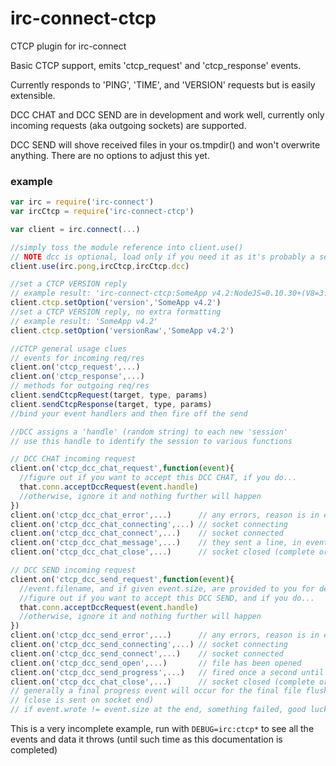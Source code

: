 irc-connect-ctcp
================

CTCP plugin for irc-connect

Basic CTCP support, emits 'ctcp_request' and 'ctcp_response' events.

Currently responds to 'PING', 'TIME', and 'VERSION' requests but is easily extensible.

DCC CHAT and DCC SEND are in development and work well,
currently only incoming requests (aka outgoing sockets) are supported.

DCC SEND will shove received files in your os.tmpdir() and won't overwrite anything.
There are no options to adjust this yet.

### example
```js
var irc = require('irc-connect')
var ircCtcp = require('irc-connect-ctcp')

var client = irc.connect(...)

//simply toss the module reference into client.use()
// NOTE dcc is optional, load only if you need it as it's probably a security risk
client.use(irc.pong,ircCtcp,ircCtcp.dcc)

//set a CTCP VERSION reply
// example result: 'irc-connect-ctcp:SomeApp v4.2:NodeJS=0.10.30+(V8=3.14.5.9)'
client.ctcp.setOption('version','SomeApp v4.2')
//set a CTCP VERSION reply, no extra formatting
// example result: 'SomeApp v4.2'
client.ctcp.setOption('versionRaw','SomeApp v4.2')

//CTCP general usage clues
// events for incoming req/res
client.on('ctcp_request',...)
client.on('ctcp_response',...)
// methods for outgoing req/res
client.sendCtcpRequest(target, type, params)
client.sendCtcpResponse(target, type, params)
//bind your event handlers and then fire off the send

//DCC assigns a 'handle' (random string) to each new 'session'
// use this handle to identify the session to various functions

// DCC CHAT incoming request
client.on('ctcp_dcc_chat_request',function(event){
  //figure out if you want to accept this DCC CHAT, if you do...
  that.conn.acceptDccRequest(event.handle)
  //otherwise, ignore it and nothing further will happen
})
client.on('ctcp_dcc_chat_error',...)      // any errors, reason is in event.message
client.on('ctcp_dcc_chat_connecting',...) // socket connecting
client.on('ctcp_dcc_chat_connect',...)    // socket connected
client.on('ctcp_dcc_chat_message',...)    // they sent a line, in event.message
client.on('ctcp_dcc_chat_close',...)      // socket closed (complete or not)

// DCC SEND incoming request
client.on('ctcp_dcc_send_request',function(event){
  //event.filename, and if given event.size, are provided to you for decision
  //figure out if you want to accept this DCC SEND, and if you do...
  that.conn.acceptDccRequest(event.handle)
  //otherwise, ignore it and nothing further will happen
})
client.on('ctcp_dcc_send_error',...)      // any errors, reason is in event.message
client.on('ctcp_dcc_send_connecting',...) // socket connecting
client.on('ctcp_dcc_send_connect',...)    // socket connected
client.on('ctcp_dcc_send_open',...)       // file has been opened
client.on('ctcp_dcc_send_progress',...)   // fired once a second until xfer complete
client.on('ctcp_dcc_chat_close',...)      // socket closed (complete or not)
// generally a final progress event will occur for the final file flush
// (close is sent on socket end)
// if event.wrote != event.size at the end, something failed, good luck
```

This is a very incomplete example, run with ```DEBUG=irc:ctcp*``` to see all the
events and data it throws (until such time as this documentation is completed)
